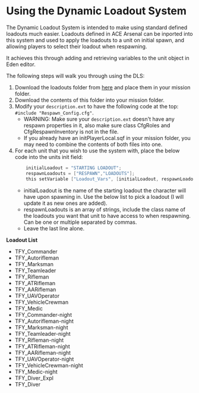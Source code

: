 # Using the Dynamic Loadout System

The Dynamic Loadout System is intended to make using standard defined loadouts much easier.  Loadouts defined in ACE Arsenal can be inported into this system and used to apply the loadouts to a unit on initial spawn, and allowing players to select their loadout when respawning.

It achieves this through adding and retrieving variables to the unit object in Eden editor.

The following steps will walk you through using the DLS:

1. Download the loadouts folder from [here](/Respawn%20Loadouts/loadouts/) and place them in your mission folder.
2. Download the contents of this folder into your mission folder.
3. Modify your `description.ext` to have the following code at the top: `#include "Respawn_Config.cfg"`.
    - WARNING: Make sure your `description.ext` doesn't have any respawn properties in it, also make sure class CfgRoles and CfgRespawnInventory is not in the file.
    - If you already have an initPlayerLocal.sqf in your mission folder, you may need to combine the contents of both files into one.
4. For each unit that you wish to use the system with, place the below code into the units init field:
    ```c        
        initialLoadout = "STARTING LOADOUT";
        respawnLoadouts = ["RESPAWN","LOADOUTS"];
        this setVariable ["Loadout_Vars", [initialLoadout, respawnLoadouts]];    
    ```
    - initialLoadout is the name of the starting loadout the character will have upon spawning in.  Use the below list to pick a loadout (I will update it as new ones are added).
    - respawnLoadouts is an array of strings, include the class name of the loadouts you want that unit to have access to when respawning. Can be one or multiple separated by commas.
    - Leave the last line alone.

**Loadout List**

- TFY_Commander
- TFY_Autorifleman
- TFY_Marksman
- TFY_Teamleader
- TFY_Rifleman
- TFY_ATRifleman
- TFY_AARifleman
- TFY_UAVOperator
- TFY_VehicleCrewman
- TFY_Medic
- TFY_Commander-night
- TFY_Autorifleman-night
- TFY_Marksman-night
- TFY_Teamleader-night
- TFY_Rifleman-night
- TFY_ATRifleman-night
- TFY_AARifleman-night
- TFY_UAVOperator-night
- TFY_VehicleCrewman-night
- TFY_Medic-night
- TFY_Diver_Expl
- TFY_Diver

